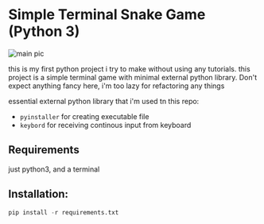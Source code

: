 # Simple Terminal Snake Game (Python 3)
![main pic]("https://github.com/nekkiichi/terminal-pyhon-snake-game/blob/main/assets/Screenshot%202022-05-08%20151924.png")

this is my first python project i try to make without using any tutorials. this project is a simple terminal game with minimal external python library. Don't expect anything fancy here, i'm too lazy for refactoring any things


essential external python library that i'm used tn this repo: 
- `pyinstaller` for creating executable file
- `keybord` for receiving continous input from keyboard

## Requirements
just python3, and a terminal

## Installation:
```python
pip install -r requirements.txt
```
